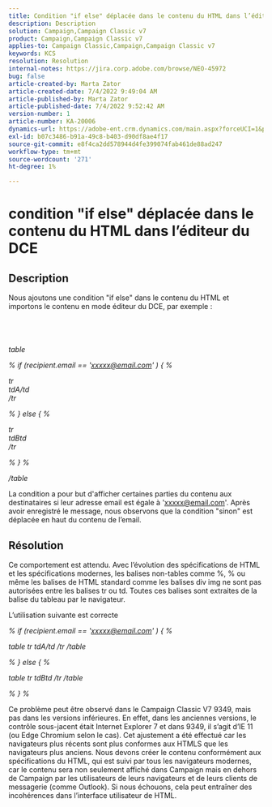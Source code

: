```yaml
---
title: Condition "if else" déplacée dans le contenu du HTML dans l’éditeur DCE
description: Description
solution: Campaign,Campaign Classic v7
product: Campaign,Campaign Classic v7
applies-to: Campaign Classic,Campaign,Campaign Classic v7
keywords: KCS
resolution: Resolution
internal-notes: https://jira.corp.adobe.com/browse/NEO-45972
bug: false
article-created-by: Marta Zator
article-created-date: 7/4/2022 9:49:04 AM
article-published-by: Marta Zator
article-published-date: 7/4/2022 9:52:42 AM
version-number: 1
article-number: KA-20006
dynamics-url: https://adobe-ent.crm.dynamics.com/main.aspx?forceUCI=1&pagetype=entityrecord&etn=knowledgearticle&id=9d9f6384-7efb-ec11-82e5-000d3a5a3540
exl-id: b07c3486-b91a-49c8-b403-d90df8ae4f17
source-git-commit: e8f4ca2dd578944d4fe399074fab461de88ad247
workflow-type: tm+mt
source-wordcount: '271'
ht-degree: 1%

---
```


# condition &quot;if else&quot; déplacée dans le contenu du HTML dans l’éditeur du DCE

## Description

Nous ajoutons une condition &quot;if else&quot; dans le contenu du HTML et importons le contenu en mode éditeur du DCE, par exemple :<br><br> <br><br><br>
*table*

*% if (recipient.email == &#39;xxxxx@email.com&#39; ) { %*

*tr
<br>tdA/td
<br>/tr*

*% } else { %*

*tr
<br>tdBtd
<br>/tr*

*% } %*

*/table*



La condition a pour but d&#39;afficher certaines parties du contenu aux destinataires si leur adresse email est égale à &#39;xxxxx@email.com&#39;. Après avoir enregistré le message, nous observons que la condition &quot;sinon&quot; est déplacée en haut du contenu de l’email.


## Résolution


Ce comportement est attendu. Avec l’évolution des spécifications de HTML et les spécifications modernes, les balises non-tables comme %, % ou même les balises de HTML standard comme les balises div img ne sont pas autorisées entre les balises tr ou td. Toutes ces balises sont extraites de la balise du tableau par le navigateur.

L’utilisation suivante est correcte

*% if (recipient.email == &#39;xxxxx@email.com&#39; ) { %*

*table tr tdA/td /tr /table*

*% } else { %*

*table tr tdBtd /tr /table*

*% } %*

Ce problème peut être observé dans le Campaign Classic V7 9349, mais pas dans les versions inférieures. En effet, dans les anciennes versions, le contrôle sous-jacent était Internet Explorer 7 et dans 9349, il s’agit d’IE 11 (ou Edge Chromium selon le cas). Cet ajustement a été effectué car les navigateurs plus récents sont plus conformes aux HTMLS que les navigateurs plus anciens. Nous devons créer le contenu conformément aux spécifications du HTML, qui est suivi par tous les navigateurs modernes, car le contenu sera non seulement affiché dans Campaign mais en dehors de Campaign par les utilisateurs de leurs navigateurs et de leurs clients de messagerie (comme Outlook). Si nous échouons, cela peut entraîner des incohérences dans l’interface utilisateur de HTML.
